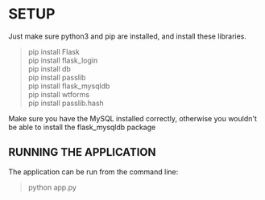 # SETUP

Just make sure python3 and pip are installed, and install these libraries.
> pip install Flask  
> pip install flask_login  
> pip install db  
> pip install passlib  
> pip install flask_mysqldb  
> pip install wtforms  
> pip install passlib.hash  

Make sure you have the MySQL installed correctly, otherwise you wouldn't be able
to install the flask_mysqldb package

## RUNNING THE APPLICATION

The application can be run from the command line:
> python app.py
